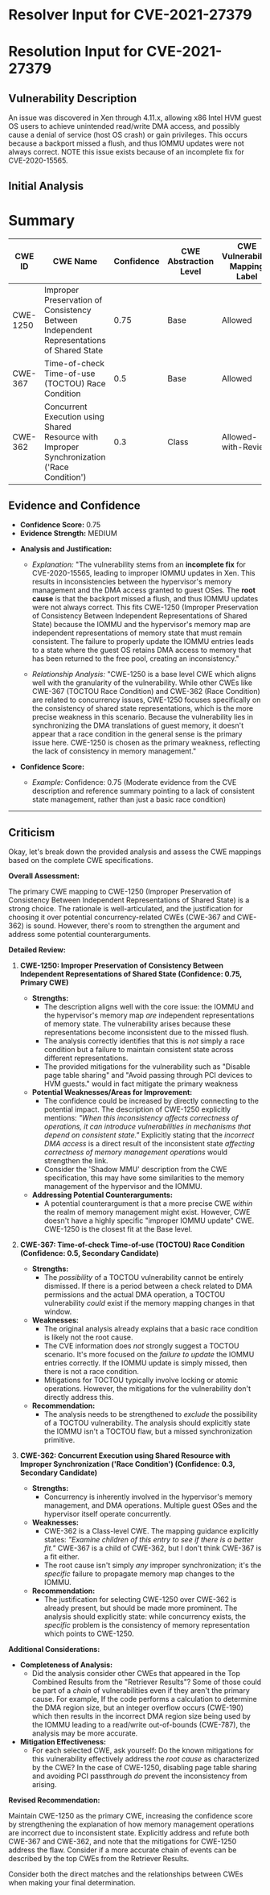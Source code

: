 # Resolver Input for CVE-2021-27379

# Resolution Input for CVE-2021-27379

## Vulnerability Description
An issue was discovered in Xen through 4.11.x, allowing x86 Intel HVM guest OS users to achieve unintended read/write DMA access, and possibly cause a denial of service (host OS crash) or gain privileges. This occurs because a backport missed a flush, and thus IOMMU updates were not always correct. NOTE this issue exists because of an incomplete fix for CVE-2020-15565.

## Initial Analysis
# Summary
| CWE ID | CWE Name | Confidence | CWE Abstraction Level | CWE Vulnerability Mapping Label | CWE-Vulnerability Mapping Notes |
|---|---|---|---|---|---|
| CWE-1250 | Improper Preservation of Consistency Between Independent Representations of Shared State | 0.75 | Base | Allowed | Primary CWE |
| CWE-367 | Time-of-check Time-of-use (TOCTOU) Race Condition | 0.5 | Base | Allowed | Secondary Candidate |
| CWE-362 | Concurrent Execution using Shared Resource with Improper Synchronization ('Race Condition') | 0.3 | Class | Allowed-with-Review | Secondary Candidate |

## Evidence and Confidence

*   **Confidence Score:** 0.75
*   **Evidence Strength:** MEDIUM

- **Analysis and Justification:**  
  - *Explanation:* "The vulnerability stems from an **incomplete fix** for CVE-2020-15565, leading to improper IOMMU updates in Xen. This results in inconsistencies between the hypervisor's memory management and the DMA access granted to guest OSes. The **root cause** is that the backport missed a flush, and thus IOMMU updates were not always correct. This fits CWE-1250 (Improper Preservation of Consistency Between Independent Representations of Shared State) because the IOMMU and the hypervisor's memory map are independent representations of memory state that must remain consistent. The failure to properly update the IOMMU entries leads to a state where the guest OS retains DMA access to memory that has been returned to the free pool, creating an inconsistency."
  
  - *Relationship Analysis:* "CWE-1250 is a base level CWE which aligns well with the granularity of the vulnerability. While other CWEs like CWE-367 (TOCTOU Race Condition) and CWE-362 (Race Condition) are related to concurrency issues, CWE-1250 focuses specifically on the consistency of shared state representations, which is the more precise weakness in this scenario. Because the vulnerability lies in synchronizing the DMA translations of guest memory, it doesn't appear that a race condition in the general sense is the primary issue here. CWE-1250 is chosen as the primary weakness, reflecting the lack of consistency in memory management."

- **Confidence Score:**  
  - *Example:* Confidence: 0.75 (Moderate evidence from the CVE description and reference summary pointing to a lack of consistent state management, rather than just a basic race condition)

---

## Criticism
Okay, let's break down the provided analysis and assess the CWE mappings based on the complete CWE specifications.

**Overall Assessment:**

The primary CWE mapping to CWE-1250 (Improper Preservation of Consistency Between Independent Representations of Shared State) is a strong choice. The rationale is well-articulated, and the justification for choosing it over potential concurrency-related CWEs (CWE-367 and CWE-362) is sound.  However, there's room to strengthen the argument and address some potential counterarguments.

**Detailed Review:**

1.  **CWE-1250: Improper Preservation of Consistency Between Independent Representations of Shared State (Confidence: 0.75, Primary CWE)**

    *   **Strengths:**
        *   The description aligns well with the core issue: the IOMMU and the hypervisor's memory map *are* independent representations of memory state. The vulnerability arises because these representations become inconsistent due to the missed flush.
        *   The analysis correctly identifies that this is *not* simply a race condition but a failure to maintain consistent state across different representations.
        *   The provided mitigations for the vulnerability such as "Disable page table sharing" and "Avoid passing through PCI devices to HVM guests." would in fact mitigate the primary weakness
    *   **Potential Weaknesses/Areas for Improvement:**
        *   The confidence could be increased by directly connecting to the potential impact.  The description of CWE-1250 explicitly mentions: *"When this inconsistency affects correctness of operations, it can introduce vulnerabilities in mechanisms that depend on consistent state."*  Explicitly stating that the *incorrect DMA access* is a direct result of the inconsistent state *affecting correctness of memory management operations* would strengthen the link.
        *   Consider the 'Shadow MMU' description from the CWE specification, this may have some similarities to the memory management of the hypervisor and the IOMMU.
    *   **Addressing Potential Counterarguments:**
        *   A potential counterargument is that a more precise CWE *within* the realm of memory management might exist. However, CWE doesn't have a highly specific "improper IOMMU update" CWE.  CWE-1250 is the closest fit at the Base level.

2.  **CWE-367: Time-of-check Time-of-use (TOCTOU) Race Condition (Confidence: 0.5, Secondary Candidate)**

    *   **Strengths:**
        *   The *possibility* of a TOCTOU vulnerability cannot be entirely dismissed. If there is a period between a check related to DMA permissions and the actual DMA operation, a TOCTOU vulnerability *could* exist if the memory mapping changes in that window.
    *   **Weaknesses:**
        *   The original analysis already explains that a basic race condition is likely not the root cause.
        *   The CVE information does *not* strongly suggest a TOCTOU scenario. It's more focused on the *failure to update* the IOMMU entries correctly. If the IOMMU update is simply missed, then there is not a race condition.
        *   Mitigations for TOCTOU typically involve locking or atomic operations. However, the mitigations for the vulnerability don't directly address this.
    *   **Recommendation:**
        *   The analysis needs to be strengthened to *exclude* the possibility of a TOCTOU vulnerability. The analysis should explicitly state the IOMMU isn't a TOCTOU flaw, but a missed synchronization primitive.

3.  **CWE-362: Concurrent Execution using Shared Resource with Improper Synchronization ('Race Condition') (Confidence: 0.3, Secondary Candidate)**

    *   **Strengths:**
        *   Concurrency is inherently involved in the hypervisor's memory management, and DMA operations. Multiple guest OSes and the hypervisor itself operate concurrently.
    *   **Weaknesses:**
        *   CWE-362 is a Class-level CWE. The mapping guidance explicitly states: *"Examine children of this entry to see if there is a better fit."* CWE-367 is a child of CWE-362, but I don't think CWE-367 is a fit either.
        *   The root cause isn't simply *any* improper synchronization; it's the *specific* failure to propagate memory map changes to the IOMMU.
    *   **Recommendation:**
        *   The justification for selecting CWE-1250 over CWE-362 is already present, but should be made more prominent. The analysis should explicitly state: while concurrency exists, the *specific* problem is the consistency of memory representation which points to CWE-1250.

**Additional Considerations:**

*   **Completeness of Analysis:**
    *   Did the analysis consider other CWEs that appeared in the Top Combined Results from the "Retriever Results"? Some of those could be part of a *chain* of vulnerabilities even if they aren't the primary cause. For example, If the code performs a calculation to determine the DMA region size, but an integer overflow occurs (CWE-190) which then results in the incorrect DMA region size being used by the IOMMU leading to a read/write out-of-bounds (CWE-787), the analysis may be more accurate.
*   **Mitigation Effectiveness:**
    *   For each selected CWE, ask yourself: Do the known mitigations for this vulnerability effectively address the *root cause* as characterized by the CWE? In the case of CWE-1250, disabling page table sharing and avoiding PCI passthrough *do* prevent the inconsistency from arising.

**Revised Recommendation:**

Maintain CWE-1250 as the primary CWE, increasing the confidence score by strengthening the explanation of how memory management operations are incorrect due to inconsistent state. Explicitly address and refute both CWE-367 and CWE-362, and note that the mitigations for CWE-1250 address the flaw.
Consider if a more accurate chain of events can be described by the top CWEs from the Retriever Results.

Consider both the direct matches and the relationships between CWEs
when making your final determination.
        